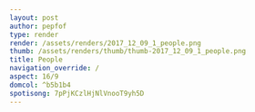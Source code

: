 ```yaml
---
layout: post
author: pepfof
type: render
render: /assets/renders/2017_12_09_1_people.png
thumb: /assets/renders/thumb/thumb-2017_12_09_1_people.png
title: People
navigation_override: /
aspect: 16/9
domcol: ^b5b1b4
spotisong: 7pPjKCzlHjNlVnooT9yh5D
---
```


<!--USER BEGIN 1-->

<!--USER END 1-->

<!--more-->
<!--USER BEGIN 2-->

<!--USER END 2-->

